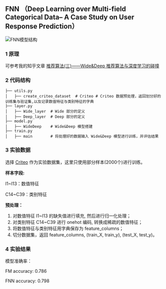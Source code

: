 ## FNN （Deep Learning over Multi-field Categorical Data– A Case Study on User Response Prediction）

![FNN模型结构](https://cdn.jsdelivr.net/gh/jc-LeeHub/Recommend-System-tf2.0@master/image/FNN.png)

### 1 原理

可参考我的知乎文章 [推荐算法(三)——Wide&Deep 推荐算法与深度学习的碰撞](https://zhuanlan.zhihu.com/p/352917036)

### 2 代码结构

```shell
├── utils.py   
│   ├── create_criteo_dataset  # Criteo # Criteo 数据预处理，返回划分好的训练集与验证集,以及记录数值特征与类别特征的字典
├── layer.py  
│   ├── Wide_layer  # Wide 部分的定义
│   ├── Deep_layer  # Deep 部分的定义
├── model.py  
│   ├── WideDeep    # Wide&Deep 模型搭建
├── train.py 
│   ├── main        # 将处理好的数据输入 Wide&Deep 模型进行训练，并评估结果
```

### 3 实验数据

选择 [Criteo](https://github.com/jc-LeeHub/Recommend-System-TF2.0/blob/master/Data/train.txt) 作为实验数据集，这里只使用部分样本(2000个)进行训练。

**样本字段:**

I1~I13：数值特征

C14~C39：类别特征

**预处理：**
1. 对数值特征 I1~I13 的缺失值进行填充, 然后进行归一化处理；
2. 对类别特征 C14~C39 进行 onehot 编码, 转换成稀疏的数值特征；
3. 将数值特征与类别特征用字典保存为 feature_columns；
3. 切分数据集，返回 feature_columns, (train_X, train_y), (test_X, test_y)。

### 4 实验结果

模型准确率： 

FM accuracy:  0.786

FNN accuracy:  0.798


